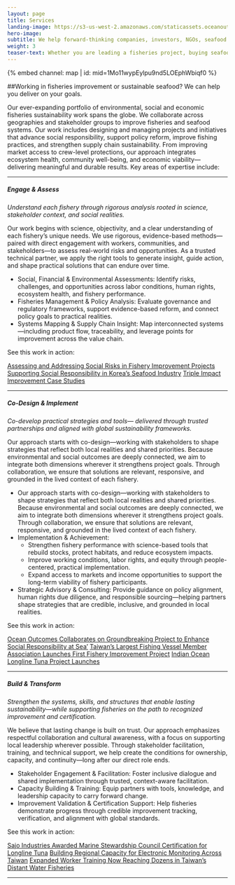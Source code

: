 ```yaml
---
layout: page 
title: Services
landing-image: https://s3-us-west-2.amazonaws.com/staticassets.oceanoutcomes.org/rollover+images/services-hover.jpg
hero-image:
subtitle: We help forward-thinking companies, investors, NGOs, seafood harvesters and others deliver on their sustainable seafood and fisheries improvement goals.
weight: 3
teaser-text: Whether you are leading a fisheries project, buying seafood, investing in fisheries reform, or part of an initiative or NGO in the seafood sector, the environmental and business case for sustainability has never been stronger. Let us help deliver the impact you seek.
---
```


<div class="map-section">
  <div class="grid-container">
    {% embed channel: map | id: mid=1Mo11wypEylpu9nd5LOEphWbiqf0 %}
  </div>
</div>

##Working in fisheries improvement or sustainable seafood? We can help you deliver on your goals.

Our ever-expanding portfolio of environmental, social and economic fisheries sustainability work spans the globe. We collaborate across geographies and stakeholder groups to improve fisheries and seafood systems. Our work includes designing and managing projects and initiatives that advance social responsibility, support policy reform, improve fishing practices, and strengthen supply chain sustainability. From improving market access to crew-level protections, our approach integrates ecosystem health, community well-being, and economic viability—delivering meaningful and durable results. Key areas of expertise include:

----

##### Engage & Assess 

*Understand each fishery through rigorous analysis rooted in science, stakeholder context, and social realities.*
 
Our work begins with science, objectivity, and a clear understanding of each fishery’s unique needs. We use rigorous, evidence-based methods—paired with direct engagement with workers, communities, and stakeholders—to assess real-world risks and opportunities. As a trusted technical partner, we apply the right tools to generate insight, guide action, and shape practical solutions that can endure over time.

* Social, Financial & Environmental Assessments: Identify risks, challenges, and opportunities across labor conditions, human rights, ecosystem health, and fishery performance.
* Fisheries Management & Policy Analysis: Evaluate governance and regulatory frameworks, support evidence-based reform, and connect policy goals to practical realities.
* Systems Mapping & Supply Chain Insight: Map interconnected systems—including product flow, traceability, and leverage points for improvement across the value chain.

See this work in action:

<a href="https://www.oceanoutcomes.org/news/Assessing-and-Addressing-Social-Risks-in-Fishery-Improvement-Projects/" target="_blank">Assessing and Addressing Social Risks in Fishery Improvement Projects</a>
<a href="https://www.oceanoutcomes.org/news/supporting-social-responsibility-in-koreas-seafood-industry/" target="_blank">Supporting Social Responsibility in Korea’s Seafood Industry</a>
<a href="https://www.oceanoutcomes.org/what-we-do/services/triple-impact-case-studies/" target="_blank">Triple Impact Improvement Case Studies</a>

----

##### Co-Design & Implement 

*Co-develop practical strategies and tools— delivered through trusted partnerships and aligned with global sustainability frameworks.*
 
Our approach starts with co-design—working with stakeholders to shape strategies that reflect both local realities and shared priorities. Because environmental and social outcomes are deeply connected, we aim to integrate both dimensions wherever it strengthens project goals. Through collaboration, we ensure that solutions are relevant, responsive, and grounded in the lived context of each fishery.

* Our approach starts with co-design—working with stakeholders to shape strategies that reflect both local realities and shared priorities. Because environmental and social outcomes are deeply connected, we aim to integrate both dimensions wherever it strengthens project goals. Through collaboration, we ensure that solutions are relevant, responsive, and grounded in the lived context of each fishery.
* Implementation & Achievement: 
   * Strengthen fishery performance with science-based tools that rebuild stocks, protect habitats, and reduce ecosystem impacts. 
   * Improve working conditions, labor rights, and equity through people-centered, practical implementation. 
   * Expand access to markets and income opportunities to support the long-term viability of fishery participants.
* Strategic Advisory & Consulting: Provide guidance on policy alignment, human rights due diligence, and responsible sourcing—helping partners shape strategies that are credible, inclusive, and grounded in local realities.

See this work in action:

<a href="https://www.oceanoutcomes.org/news/O2-Collaborates-on-Groundbreaking-Study-to-Enhance-Social-Responsibility-at-Sea/" target="_blank">Ocean Outcomes Collaborates on Groundbreaking Project to Enhance Social Responsibility at Sea’</a>
<a href="https://www.oceanoutcomes.org/news/Taiwan's-largest-fishing-vessel-member-association-launches-first-fishery-improvement-project/" target="_blank">Taiwan’s Largest Fishing Vessel Member Association Launches First Fishery Improvement Project</a>
<a href="https://www.oceanoutcomes.org/news/fsf-O2-indian-ocean-tuna-fishery-improvement-sustainability-project-launched-announcement/" target="_blank">Indian Ocean Longline Tuna Project Launches</a>


----

##### Build & Transform 

*Strengthen the systems, skills, and structures that enable lasting sustainability—while supporting fisheries on the path to recognized improvement and certification.*

We believe that lasting change is built on trust. Our approach emphasizes respectful collaboration and cultural awareness, with a focus on supporting local leadership wherever possible. Through stakeholder facilitation, training, and technical support, we help create the conditions for ownership, capacity, and continuity—long after our direct role ends.

* Stakeholder Engagement & Facilitation: Foster inclusive dialogue and shared implementation through trusted, context-aware facilitation.
* Capacity Building & Training: Equip partners with tools, knowledge, and leadership capacity to carry forward change.
* Improvement Validation & Certification Support: Help fisheries demonstrate progress through credible improvement tracking, verification, and alignment with global standards.

See this work in action:

<a href="https://www.oceanoutcomes.org/news/Sajo-Awarded-MSC-Certification-for-Longline-Tuna/" target="_blank">Sajo Industries Awarded Marine Stewardship Council Certification for Longline Tuna</a>
<a href="https://www.oceanoutcomes.org/news/building-regional-capacity-for-electronic-monitoring-across-Taiwan/" target="_blank">Building Regional Capacity for Electronic Monitoring Across Taiwan</a>
<a href="https://www.oceanoutcomes.org/news/expanded-worker-training-now-reaching-dozens-in-taiwans-distant-water-fisheries/" target="_blank">Expanded Worker Training Now Reaching Dozens in Taiwan’s Distant Water Fisheries</a>

----
